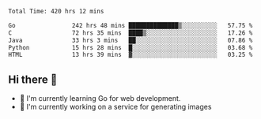 <!--START_SECTION:waka-->

```txt
Total Time: 420 hrs 12 mins

Go                242 hrs 48 mins ██████████████▒░░░░░░░░░░   57.75 %
C                 72 hrs 35 mins  ████▒░░░░░░░░░░░░░░░░░░░░   17.26 %
Java              33 hrs 3 mins   ██░░░░░░░░░░░░░░░░░░░░░░░   07.86 %
Python            15 hrs 28 mins  █░░░░░░░░░░░░░░░░░░░░░░░░   03.68 %
HTML              13 hrs 39 mins  ▓░░░░░░░░░░░░░░░░░░░░░░░░   03.25 %
```

<!--END_SECTION:waka-->

## Hi there 👋
- 🌱 I'm currently learning Go for web development.
- 🔭 I'm currently working on a service for generating images 

<!--
**prorok210/prorok210** is a ✨ _special_ ✨ repository because its `README.md` (this file) appears on your GitHub profile.

Here are some ideas to get you started:

- 🔭 I’m currently working on ...
- 🌱 I’m currently learning ...
- 👯 I’m looking to collaborate on ...
- 🤔 I’m looking for help with ...
- 💬 Ask me about ...
- 📫 How to reach me: ...
- 😄 Pronouns: ...
- ⚡ Fun fact: ...
-->
